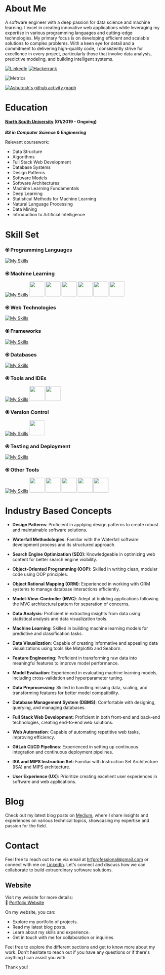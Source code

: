 # About Me

A software engineer with a deep passion for data science and machine learning. I excel in creating innovative web applications while leveraging my expertise in various programming languages and cutting-edge technologies. My primary focus is on developing efficient and scalable solutions to complex problems. With a keen eye for detail and a commitment to delivering high-quality code, I consistently strive for excellence in every project, particularly those that involve data analysis, predictive modeling, and building intelligent systems.

[![LinkedIn](https://img.shields.io/badge/LinkedIn-Fahim-blue)](https://www.linkedin.com/in/hr-fahim)
[![Hackerrank](https://img.shields.io/badge/Hackerrank-Fahim-brightgreen)](https://www.hackerrank.com/hrfprofessional)

![Metrics](https://metrics.lecoq.io/HR-Fahim?template=classic&isocalendar=1&base=header%2C%20activity%2C%20community%2C%20repositories%2C%20metadata&base.indepth=false&base.hireable=false&base.skip=false&isocalendar=false&isocalendar.duration=full-year&config.timezone=Asia%2FDhaka)

[![Ashutosh's github activity graph](https://github-readme-activity-graph.vercel.app/graph?username=hr-fahim&theme=react-dark)](https://github.com/hr-fahim/github-readme-activity-graph)

<!--[![Twitter](https://img.shields.io/badge/Twitter-Fahim-blue)](https://twitter.com/Hr_Fahim_)

# Profile Stats

<div align="center">
  <img src="https://github-readme-stats.vercel.app/api?username=HR-Fahim&show=prs_merged_percentage&rank_icon=github&theme=dark" height="200">
</div>
[![Habibur Rahaman Fahim's GitHub Stats](https://github-readme-stats.vercel.app/api?username=HR-Fahim&show=prs_merged_percentage&rank_icon=github&theme=dark)](https://github.com/HR-Fahim/github-readme-stats)
[![Top Langs](https://github-readme-stats.vercel.app/api/top-langs/?username=HR-Fahim&theme=dark&layout=donut)](https://github.com/HR-Fahim/github-readme-stats)
-->

# Education

#### [North South University](http://www.northsouth.edu/) (01/2019 - Ongoing)

*__BS in Computer Science & Engineering__*

Relevant coursework:

- Data Structure
- Algorithms
- Full Stack Web Development
- Database Systems
- Design Patterns
- Software Models
- Software Architectures
- Machine Learning Fundamentals
- Deep Learning
- Statistical Methods for Machine Learning
- Natural Language Processing
- Data Mining
- Introduction to Artificial Intelligence
<!--
# Certifications

- Certification Name - Issuing Organization (MM/YYYY)
- Certification Name - Issuing Organization (MM/YYYY)

# Achievements

- List any notable achievements, awards, or recognitions you have received for your technical contributions or projects.

<div align="center">-->
  
# Skill Set

### ⦿ Programming Languages

<!--[![Java](https://img.shields.io/badge/Java-1.8-orange.svg)](https://www.java.com/)
[![Python](https://img.shields.io/badge/Python-3.x-blue.svg)](https://www.python.org/)
[![C/C++](https://img.shields.io/badge/C/C++-Latest-blue.svg)](https://en.wikipedia.org/wiki/C_(programming_language))
[![Fortran](https://img.shields.io/badge/Fortran-2008-orange.svg)](https://en.wikipedia.org/wiki/Fortran)
[![JavaScript](https://img.shields.io/badge/JavaScript-ES6%2B-yellow.svg)](https://developer.mozilla.org/en-US/docs/Web/JavaScript)
[![PHP](https://img.shields.io/badge/PHP-7.x-blue.svg)](https://www.php.net/)
[![SQL](https://img.shields.io/badge/SQL-Latest-blue.svg)](https://www.w3schools.com/sql/)-->
[![My Skills](https://skillicons.dev/icons?i=java,python,c,cpp,fortran,javascript,php&theme=dark)](https://skillicons.dev)

### ⦿ Machine Learning

<!--[![Scikit-learn](https://img.shields.io/badge/Scikit--learn-0.24-blue.svg)](https://scikit-learn.org/stable/)
[![TensorFlow](https://img.shields.io/badge/TensorFlow-2.x-orange.svg)](https://www.tensorflow.org/)
[![PyTorch](https://img.shields.io/badge/PyTorch-1.x-red.svg)](https://pytorch.org/)
[![Pandas](https://img.shields.io/badge/Pandas-1.x-blue.svg)](https://pandas.pydata.org/)
[![NumPy](https://img.shields.io/badge/NumPy-1.x-blue.svg)](https://numpy.org/)
[![Matplotlib](https://img.shields.io/badge/Matplotlib-3.x-blue.svg)](https://matplotlib.org/)
[![Jupyter](https://img.shields.io/badge/Jupyter-Latest-orange.svg)](https://jupyter.org/)-->
[![My Skills](https://skillicons.dev/icons?i=tensorflow&theme=dark)](https://skillicons.dev)
<img height="48" width="48" src="https://cdn.simpleicons.org/scikitlearn" />
<img height="48" width="48" src="https://cdn.simpleicons.org/pytorch" />
<img height="48" width="48" src="https://cdn.simpleicons.org/pandas/5DADE2" />
<img height="48" width="48" src="https://cdn.simpleicons.org/numpy" />
<img height="48" width="48" src="https://cdn.simpleicons.org/jupyter" />
<img height="48" width="48" src="https://cdn.simpleicons.org/googlecolab" />

### ⦿ Web Technologies

<!--[![HTML5](https://img.shields.io/badge/HTML5-orange.svg)](https://developer.mozilla.org/en-US/docs/Web/HTML)
[![CSS3](https://img.shields.io/badge/CSS3-blue.svg)](https://developer.mozilla.org/en-US/docs/Web/CSS)
[![React.js](https://img.shields.io/badge/React.js-17-green.svg)](https://reactjs.org/)
[![Node.js](https://img.shields.io/badge/Node.js-Latest-green.svg)](https://nodejs.org/)-->
[![My Skills](https://skillicons.dev/icons?i=html,css,react,nodejs&theme=dark)](https://skillicons.dev)

### ⦿ Frameworks

<!--[![Django](https://img.shields.io/badge/Django-3.2-blueviolet.svg)](https://www.djangoproject.com/)
[![Laravel](https://img.shields.io/badge/Laravel-8.x-red.svg)](https://laravel.com/)
[![Spring Boot](https://img.shields.io/badge/Spring%20Boot-2.5-green.svg)](https://spring.io/projects/spring-boot)-->
[![My Skills](https://skillicons.dev/icons?i=django,laravel,spring&theme=dark)](https://skillicons.dev)

### ⦿ Databases

<!--[![MySQL](https://img.shields.io/badge/MySQL-8.x-blue.svg)](https://www.mysql.com/)
[![PostgreSQL](https://img.shields.io/badge/PostgreSQL-Latest-blue.svg)](https://www.postgresql.org/)
[![Firebase](https://img.shields.io/badge/Firebase-Latest-orange.svg)](https://firebase.google.com/)
[![MongoDB](https://img.shields.io/badge/MongoDB-Latest-green.svg)](https://www.mongodb.com/)
[![Amazon RDS](https://img.shields.io/badge/Amazon%20RDS-Latest-yellow.svg)](https://aws.amazon.com/rds/)-->
[![My Skills](https://skillicons.dev/icons?i=mysql,postgresql,firebase,mongodb,aws&theme=dark)](https://skillicons.dev)

### ⦿ Tools and IDEs

<!--[![GitHub](https://img.shields.io/badge/GitHub-Latest-black.svg)](https://github.com/)
[![Visual Studio 2022](https://img.shields.io/badge/Visual%20Studio%202022-Latest-blueviolet.svg)](https://visualstudio.microsoft.com/vs/)
[![Eclipse](https://img.shields.io/badge/Eclipse-2022-blue.svg)](https://www.eclipse.org/)
[![Android Studio](https://img.shields.io/badge/Android%20Studio-Latest-green.svg)](https://developer.android.com/studio)
[![Codeblocks](https://img.shields.io/badge/Codeblocks-latest-blue.svg)](https://www.codeblocks.org/)
[![XAMPP](https://img.shields.io/badge/XAMPP-Latest-orange.svg)](https://www.apachefriends.org/index.html)
[![Bootstrap](https://img.shields.io/badge/Bootstrap-5.x-purple.svg)](https://getbootstrap.com/)
[![Redux](https://img.shields.io/badge/Redux-4.x-purple.svg)](https://redux.js.org/)-->
[![My Skills](https://skillicons.dev/icons?i=vscode,eclipse,visualstudio,arduino,androidstudio&theme=dark)](https://skillicons.dev)
<img height="48" width="48" src="https://cdn.simpleicons.org/clion/28B463" />
<img height="48" width="48" src="https://cdn.simpleicons.org/xampp" />

### ⦿ Version Control

<!--[![Git](https://img.shields.io/badge/Git-Latest-red.svg)](https://git-scm.com/)
[![Bitbucket](https://img.shields.io/badge/Bitbucket-Latest-blue.svg)](https://bitbucket.org/)
[![GitLab](https://img.shields.io/badge/GitLab-Latest-orange.svg)](https://about.gitlab.com/)
[![Azure](https://img.shields.io/badge/Azure-Latest-blue.svg)](https://azure.microsoft.com/en-us/services/devops/)-->
[![My Skills](https://skillicons.dev/icons?i=git,gitlab,azure&theme=dark)](https://skillicons.dev)
<img height="48" width="48" src="https://cdn.simpleicons.org/bitbucket" />

### ⦿ Testing and Deployment

<!--[![Jest](https://img.shields.io/badge/Jest-27-green.svg)](https://jestjs.io/)
[![Enzyme](https://img.shields.io/badge/Enzyme-3.x-yellowgreen.svg)](https://enzymejs.github.io/enzyme/)
[![Docker](https://img.shields.io/badge/Docker-Latest-blue.svg)](https://www.docker.com/)
[![AWS](https://img.shields.io/badge/AWS-Latest-orange.svg)](https://aws.amazon.com/)
[![Postman](https://img.shields.io/badge/Postman-Latest-orange.svg)](https://www.postman.com/)
[![Jenkins](https://img.shields.io/badge/Jenkins-Latest-red.svg)](https://www.jenkins.io/)-->
[![My Skills](https://skillicons.dev/icons?i=postman,jenkins,heroku&theme=dark)](https://skillicons.dev)

### ⦿ Other Tools

<!--[![Blender](https://img.shields.io/badge/Blender-Latest-orange.svg)](https://www.blender.org/)
[![Adobe After Effects](https://img.shields.io/badge/Adobe%20After%20Effects-Latest-blue.svg)](https://www.adobe.com/products/aftereffects.html)
[![Adobe Premiere Pro](https://img.shields.io/badge/Adobe%20Premiere%20Pro-Latest-blue.svg)](https://www.adobe.com/products/premiere.html)
[![Cinema 4D](https://img.shields.io/badge/Cinema%204D-Latest-blue.svg)](https://www.maxon.net/en/cinema-4d/)-->
[![My Skills](https://skillicons.dev/icons?i=blender,autocad,ps&theme=dark)](https://skillicons.dev)
<img height="48" width="48" src="https://cdn.simpleicons.org/adobepremierepro" />
<img height="48" width="48" src="https://cdn.simpleicons.org/adobelightroom" />
<img height="48" width="48" src="https://cdn.simpleicons.org/microsoftword" />
<img height="48" width="48" src="https://cdn.simpleicons.org/microsoftexcel" />
<img height="48" width="48" src="https://cdn.simpleicons.org/microsoftpowerpoint" />


<!--# Projects

#### Project 1: [Project Name](https://github.com/yourname/project1)

A comprehensive description of the project, highlighting its purpose, key features, and the technologies employed. Include any notable achievements or challenges faced during development.

#### Project 2: [Project Name](https://github.com/yourname/project2)

Provide a detailed overview of the project, emphasizing its objective, noteworthy functionalities, and the technologies utilized. Discuss any significant outcomes or lessons learned during the project's implementation.

#### Project 3: [Project Name](https://github.com/yourname/project3)

Present an in-depth explanation of the project, focusing on its goals, standout features, and the technologies applied. Discuss the impact or significance of the project within its respective domain.
</div>-->

# Industry Based Concepts

- **Design Patterns**: Proficient in applying design patterns to create robust and maintainable software solutions.

- **Waterfall Methodologies**: Familiar with the Waterfall software development process and its structured approach.

- **Search Engine Optimization (SEO)**: Knowledgeable in optimizing web content for better search engine visibility.

- **Object-Oriented Programming (OOP)**: Skilled in writing clean, modular code using OOP principles.

- **Object Rational Mapping (ORM)**: Experienced in working with ORM systems to manage database interactions efficiently.

- **Model-View-Controller (MVC)**: Adept at building applications following the MVC architectural pattern for separation of concerns.

- **Data Analysis**: Proficient in extracting insights from data using statistical analysis and data visualization tools.

- **Machine Learning**: Skilled in building machine learning models for predictive and classification tasks.

<!--- **Python**: Experienced in using Python for data manipulation, analysis, and machine learning, utilizing libraries such as NumPy, pandas, and scikit-learn.-->

- **Data Visualization**: Capable of creating informative and appealing data visualizations using tools like Matplotlib and Seaborn.

- **Feature Engineering**: Proficient in transforming raw data into meaningful features to improve model performance.

- **Model Evaluation**: Experienced in evaluating machine learning models, including cross-validation and hyperparameter tuning.

<!--- **Deep Learning**: Familiar with deep learning concepts and frameworks such as TensorFlow and PyTorch.-->

- **Data Preprocessing**: Skilled in handling missing data, scaling, and transforming features for better model compatibility.

- **Database Management System (DBMS)**: Comfortable with designing, querying, and managing databases.

- **Full Stack Web Development**: Proficient in both front-end and back-end technologies, creating end-to-end web solutions.

- **Web Automation**: Capable of automating repetitive web tasks, improving efficiency.

- **GitLab CI/CD Pipelines**: Experienced in setting up continuous integration and continuous deployment pipelines.

- **ISA and MIPS Instruction Set**: Familiar with Instruction Set Architecture (ISA) and MIPS architecture.

- **User Experience (UX)**: Prioritize creating excellent user experiences in software and web applications.

# Blog

Check out my latest blog posts on [Medium](https://hrfprofessional.medium.com), where I share insights and experiences on various technical topics, showcasing my expertise and passion for the field.

# Contact

Feel free to reach out to me via email at [hrfprofessional@gmail.com](mailto:hrfprofessional@gmail.com) or connect with me on [LinkedIn](https://www.linkedin.com/in/hr-fahim). Let's connect and discuss how we can collaborate to build extraordinary software solutions.

## Website

Visit my website for more details:<br> 
🔗 [Portfolio Website](https://hr-fahim.github.io)

On my website, you can:

- Explore my portfolio of projects.
- Read my latest blog posts.
- Learn about my skills and experience.
- Get in touch with me for collaboration or inquiries.

Feel free to explore the different sections and get to know more about my work. Don't hesitate to reach out if you have any questions or if there's anything I can assist you with.

Thank you!


